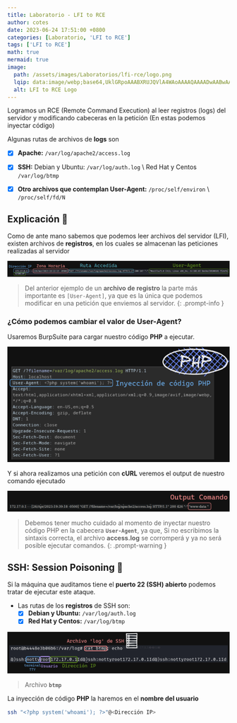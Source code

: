 ```yaml
---
title: Laboratorio - LFI to RCE
author: cotes
date: 2023-06-24 17:51:00 +0800
categories: [Laboratorio, 'LFI to RCE']
tags: ['LFI to RCE']
math: true
mermaid: true
image:
  path: /assets/images/Laboratorios/lfi-rce/logo.png
  lqip: data:image/webp;base64,UklGRpoAAABXRUJQVlA4WAoAAAAQAAAADwAABwAAQUxQSDIAAAARL0AmbZurmr57yyIiqE8oiG0bejIYEQTgqiDA9vqnsUSI6H+oAERp2HZ65qP/VIAWAFZQOCBCAAAA8AEAnQEqEAAIAAVAfCWkAALp8sF8rgRgAP7o9FDvMCkMde9PK7euH5M1m6VWoDXf2FkP3BqV0ZYbO6NA/VFIAAAA
  alt: LFI to RCE Logo
---
```


Logramos un RCE (Remote Command Execution) al leer registros (logs) del servidor y modificando cabeceras en la petición (En estas podemos inyectar código)

Algunas rutas de archivos de **logs** son
+ [x] **Apache:** `/var/log/apache2/access.log`
+ [x] **SSH:** Debian y Ubuntu: `/var/log/auth.log` \ Red Hat y Centos `/var/log/btmp`
+ [x] **Otro archivos que contemplan User-Agent:** `/proc/self/environ` \ `/proc/self/fd/N`


## Explicación 🤯
Como de ante mano sabemos que podemos leer archivos del servidor (LFI), existen archivos de **registros**, en los cuales se almacenan las peticiones realizadas al servidor

![](/assets/images/Laboratorios/lfi-rce/log.png)

> Del anterior ejemplo de un **archivo de registro** la parte más importante es `[User-Agent]`, ya que es la única que podemos modificar en una petición que enviemos al servidor.
{: .prompt-info }

### **¿Cómo podemos cambiar el valor de User-Agent?**

Usaremos BurpSuite para cargar nuestro código **PHP** a ejecutar.

![](/assets/images/Laboratorios/lfi-rce/burp.png)

Y si ahora realizamos una petición con **cURL** veremos el output de nuestro comando ejecutado

![](/assets/images/Laboratorios/lfi-rce/command.png)

> Debemos tener mucho cuidado al momento de inyectar nuestro código PHP en la cabecera **`User-Agent`**, ya que, Si no escribimos la sintaxis correcta, el archivo **access.log** se corromperá y ya no será posible ejecutar comandos.
{: .prompt-warning }

## SSH: Session Poisoning 💉
Si la máquina que auditamos tiene el **puerto 22 (SSH) abierto** podemos tratar de ejecutar este ataque.

* Las rutas de los **registros** de SSH son: 
  * [x] **Debian y Ubuntu:** `/var/log/auth.log`
  * [x] **Red Hat y Centos:** `/var/log/btmp`

![](/assets/images/Laboratorios/lfi-rce/ssh.png)
> Archivo **`btmp`**

La inyección de código **PHP** la haremos en el **nombre del usuario**
```bash
ssh "<?php system('whoami'); ?>"@<Dirección IP>
```
